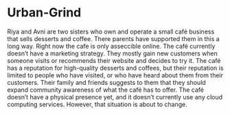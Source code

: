 # Urban-Grind
Riya and Avni are two sisters who own and operate a small café business that sells desserts and coffee. There parents have supported them in this a long way. Right now the cafe is only asseccible online.
The café currently doesn’t have a marketing strategy. They mostly gain new customers when someone visits or recommends their website and decides to try it. The café has a reputation for high-quality desserts and coffees, but their reputation is limited to people who have visited, or who have heard about them from their customers.
Their family and friends suggests to them that they should expand community awareness of what the café has to offer. The café doesn’t have a physical presence yet, and it doesn’t currently use any cloud computing services. However, that situation is about to change.
